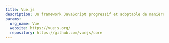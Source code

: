 ```yaml
---
title: Vue.js
description: Un framework JavaScript progressif et adoptable de manière incrémentale pour créer une interface utilisateur sur le Web.
params:
  org_name: Vue
  website: https://vuejs.org/
  repository: https://github.com/vuejs/core
---
```

